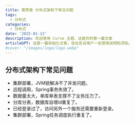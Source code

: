 ```yaml
---
title: 第零章 分布式架构下常见问题
tags:
  - 分布式
categories:
  - 分布式
date: '2025-01-13'
description: 欢迎使用 Curve 主题，这是你的第一篇文章
articleGPT: 这是一篇初始化文章，旨在告诉用户一些使用说明和须知。
#cover: "/images/logo/logo.webp"
---
```


## 分布式架构下常见问题

- 集群部署，JVM锁解决不了并发问题。
- 远程调用，Spring事务失效了。
- 数据量太大，单库单表支撑不了业务压力了。
- 分库分表，数据库自增id重复了。
- 已经登录过了，访问另外一个服务还需要重新登录。
- 集群部署，Spring任务调度执行重复了。



